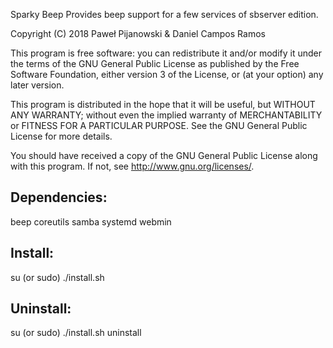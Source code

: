 Sparky Beep
Provides beep support for a few services of sbserver edition.

Copyright (C) 2018 Paweł Pijanowski & Daniel Campos Ramos

This program is free software: you can redistribute it and/or modify
it under the terms of the GNU General Public License as published by
the Free Software Foundation, either version 3 of the License, or
(at your option) any later version.

This program is distributed in the hope that it will be useful,
but WITHOUT ANY WARRANTY; without even the implied warranty of
MERCHANTABILITY or FITNESS FOR A PARTICULAR PURPOSE.  See the
GNU General Public License for more details.

You should have received a copy of the GNU General Public License
along with this program.  If not, see <http://www.gnu.org/licenses/>.

Dependencies:
-------------
beep
coreutils
samba
systemd
webmin

Install:
-------------
su (or sudo) 
./install.sh

Uninstall:
-------------
su (or sudo)
./install.sh uninstall

